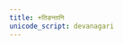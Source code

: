 ```yaml
---
title: +तिङन्तानि
unicode_script: devanagari
---
```


<div class="spreadsheet" src="pratyayAH.tsv"> </div>  


